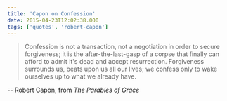```yaml
---
title: 'Capon on Confession'
date: 2015-04-23T12:02:38.000
tags: ['quotes', 'robert-capon']
---
```


> Confession is not a transaction, not a negotiation in order to secure forgiveness; it is the after-the-last-gasp of a corpse that finally can afford to admit it's dead and accept resurrection. Forgiveness surrounds us, beats upon us all our lives; we confess only to wake ourselves up to what we already have.

\-- Robert Capon, from _The Parables of Grace_
